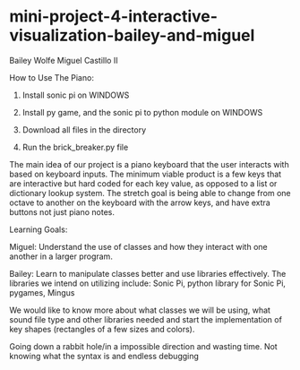 # mini-project-4-interactive-visualization-bailey-and-miguel
Bailey Wolfe
Miguel Castillo II

How to Use The Piano:

1. Install sonic pi on WINDOWS

2. Install py game, and the sonic pi to python module on WINDOWS

3. Download all files in the directory

4. Run the brick_breaker.py file



The main idea of our project is a piano keyboard that the user interacts with based on keyboard inputs. The minimum viable product is a few keys that are interactive but hard coded for each key value, as opposed to a list or dictionary lookup system. The stretch goal is being able to change from one octave to another on the keyboard with the arrow keys, and have extra buttons not just piano notes. 

Learning Goals:

Miguel: Understand the use of classes and how they interact with one another in a larger program.

Bailey: Learn to manipulate classes better and use libraries effectively. 
The libraries we intend on utilizing include: Sonic Pi, python library for Sonic Pi, pygames, Mingus

We would like to know more about what classes we will be using, what sound file type and other libraries needed and start the implementation of key shapes (rectangles of a few sizes and colors).

Going down a rabbit hole/in a impossible direction and wasting time. Not knowing what the syntax is and endless debugging
